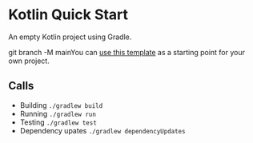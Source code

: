# Kotlin Quick Start
An empty Kotlin project using Gradle.

git branch -M mainYou can [use this template](https://github.com/ChrLipp/starter-template/generate) as a starting point for your own project.

## Calls

- Building `./gradlew build`
- Running `./gradlew run`
- Testing `./gradlew test`
- Dependency upates `./gradlew dependencyUpdates`
